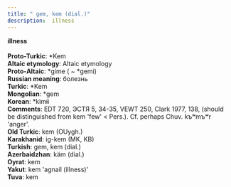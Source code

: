 ```yaml
---
title: " gem, kem (dial.)"
description:  illness
---
```

<strong> illness</strong><br><br>
<strong>Proto-Turkic</strong>:  *Kem<br>
<strong>Altaic etymology</strong>:  Altaic etymology<br>
<strong> Proto-Altaic</strong>:  *gíme ( ~ *gemi)<br>
<strong>Russian meaning</strong>:  болезнь<br>
<strong>Turkic</strong>:  *Kem<br>
<strong>Mongolian</strong>:  *gem<br>
<strong>Korean</strong>:  *kìmɨ́i<br>
<strong>Comments</strong>:  EDT 720, ЭСТЯ 5, 34-35, VEWT 250, Clark 1977, 138, (should be distinguished from kem 'few' < Pers.). Cf. perhaps Chuv. kъʷmъʷr 'anger'.<br>
<strong>Old Turkic</strong>:  kem (OUygh.)<br>
<strong>Karakhanid</strong>:  ig-kem (MK, KB)<br>
<strong>Turkish</strong>:  gem, kem (dial.)<br>
<strong>Azerbaidzhan</strong>:  käm (dial.)<br>
<strong>Oyrat</strong>:  kem<br>
<strong>Yakut</strong>:  kem 'agnail (illness)'<br>
<strong>Tuva</strong>:  kem<br>



